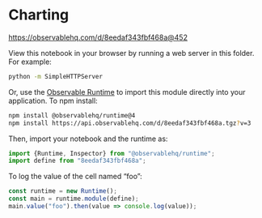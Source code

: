 # Charting

https://observablehq.com/d/8eedaf343fbf468a@452

View this notebook in your browser by running a web server in this folder. For
example:

~~~sh
python -m SimpleHTTPServer
~~~

Or, use the [Observable Runtime](https://github.com/observablehq/runtime) to
import this module directly into your application. To npm install:

~~~sh
npm install @observablehq/runtime@4
npm install https://api.observablehq.com/d/8eedaf343fbf468a.tgz?v=3
~~~

Then, import your notebook and the runtime as:

~~~js
import {Runtime, Inspector} from "@observablehq/runtime";
import define from "8eedaf343fbf468a";
~~~

To log the value of the cell named “foo”:

~~~js
const runtime = new Runtime();
const main = runtime.module(define);
main.value("foo").then(value => console.log(value));
~~~
